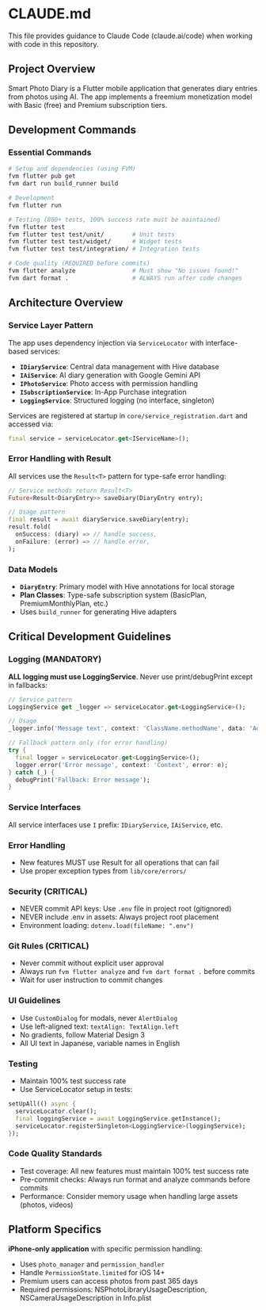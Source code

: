 # CLAUDE.md

This file provides guidance to Claude Code (claude.ai/code) when working with code in this repository.

## Project Overview

Smart Photo Diary is a Flutter mobile application that generates diary entries from photos using AI. The app implements a freemium monetization model with Basic (free) and Premium subscription tiers.

## Development Commands

### Essential Commands
```bash
# Setup and dependencies (using FVM)
fvm flutter pub get
fvm dart run build_runner build

# Development
fvm flutter run

# Testing (800+ tests, 100% success rate must be maintained)
fvm flutter test
fvm flutter test test/unit/        # Unit tests
fvm flutter test test/widget/      # Widget tests
fvm flutter test test/integration/ # Integration tests

# Code quality (REQUIRED before commits)
fvm flutter analyze                # Must show "No issues found!"
fvm dart format .                  # ALWAYS run after code changes
```

## Architecture Overview

### Service Layer Pattern
The app uses dependency injection via `ServiceLocator` with interface-based services:

- **`IDiaryService`**: Central data management with Hive database
- **`IAiService`**: AI diary generation with Google Gemini API
- **`IPhotoService`**: Photo access with permission handling
- **`ISubscriptionService`**: In-App Purchase integration
- **`LoggingService`**: Structured logging (no interface, singleton)

Services are registered at startup in `core/service_registration.dart` and accessed via:
```dart
final service = serviceLocator.get<IServiceName>();
```

### Error Handling with Result<T>
All services use the `Result<T>` pattern for type-safe error handling:
```dart
// Service methods return Result<T>
Future<Result<DiaryEntry>> saveDiary(DiaryEntry entry);

// Usage pattern
final result = await diaryService.saveDiary(entry);
result.fold(
  onSuccess: (diary) => // handle success,
  onFailure: (error) => // handle error,
);
```

### Data Models
- **`DiaryEntry`**: Primary model with Hive annotations for local storage
- **Plan Classes**: Type-safe subscription system (BasicPlan, PremiumMonthlyPlan, etc.)
- Uses `build_runner` for generating Hive adapters

## Critical Development Guidelines

### Logging (MANDATORY)
**ALL logging must use LoggingService**. Never use print/debugPrint except in fallbacks:

```dart
// Service pattern
LoggingService get _logger => serviceLocator.get<LoggingService>();

// Usage
_logger.info('Message text', context: 'ClassName.methodName', data: 'Additional details');

// Fallback pattern only (for error handling)
try {
  final logger = serviceLocator.get<LoggingService>();
  logger.error('Error message', context: 'Context', error: e);
} catch (_) {
  debugPrint('Fallback: Error message');
}
```

### Service Interfaces
All service interfaces use `I` prefix: `IDiaryService`, `IAiService`, etc.

### Error Handling
- New features MUST use Result<T> for all operations that can fail
- Use proper exception types from `lib/core/errors/`

### Security (CRITICAL)
- NEVER commit API keys: Use `.env` file in project root (gitignored)
- NEVER include .env in assets: Always project root placement
- Environment loading: `dotenv.load(fileName: ".env")`

### Git Rules (CRITICAL)
- Never commit without explicit user approval
- Always run `fvm flutter analyze` and `fvm dart format .` before commits
- Wait for user instruction to commit changes

### UI Guidelines
- Use `CustomDialog` for modals, never `AlertDialog`
- Use left-aligned text: `textAlign: TextAlign.left`
- No gradients, follow Material Design 3
- All UI text in Japanese, variable names in English

### Testing
- Maintain 100% test success rate
- Use ServiceLocator setup in tests:
```dart
setUpAll(() async {
  serviceLocator.clear();
  final loggingService = await LoggingService.getInstance();
  serviceLocator.registerSingleton<LoggingService>(loggingService);
});
```

### Code Quality Standards
- Test coverage: All new features must maintain 100% test success rate
- Pre-commit checks: Always run format and analyze commands before commits
- Performance: Consider memory usage when handling large assets (photos, videos)

## Platform Specifics

**iPhone-only application** with specific permission handling:
- Uses `photo_manager` and `permission_handler`
- Handle `PermissionState.limited` for iOS 14+
- Premium users can access photos from past 365 days
- Required permissions: NSPhotoLibraryUsageDescription, NSCameraUsageDescription in Info.plist